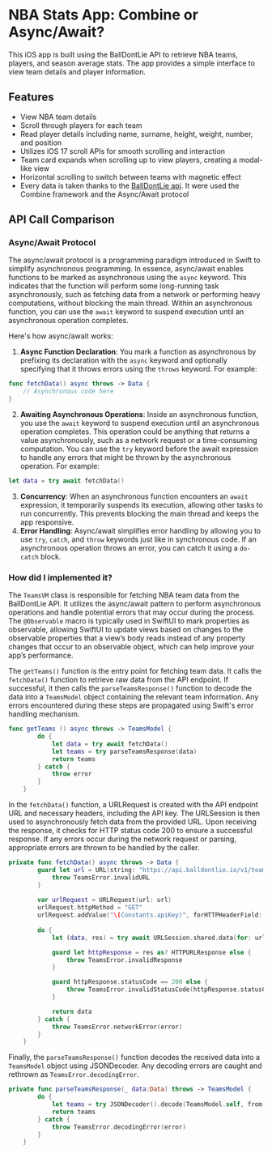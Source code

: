 # NBA Stats App: Combine or Async/Await?
This iOS app is built using the BallDontLie API to retrieve NBA teams, players, and season average stats. The app provides a simple interface to view team details and player information.

## Features 
- View NBA team details
- Scroll through players for each team
- Read player details including name, surname, height, weight, number, and position
- Utilizes iOS 17 scroll APIs for smooth scrolling and interaction
- Team card expands when scrolling up to view players, creating a modal-like view
- Horizontal scrolling to switch between teams with magnetic effect
- Every data is taken thanks to the [BallDontLie api](https://new.balldontlie.io). It were used the Combine framework and the Async/Await protocol

## API Call Comparison

### Async/Await Protocol
The async/await protocol is a programming paradigm introduced in Swift to simplify asynchronous programming. 
In essence, async/await enables functions to be marked as asynchronous using the `async` keyword. This indicates that the function will perform 
some long-running task asynchronously, such as fetching data from a network or performing heavy computations, without blocking the main thread. 
Within an asynchronous function, you can use the `await` keyword to suspend execution until an asynchronous operation completes.

Here's how async/await works:
1. **Async Function Declaration**: You mark a function as asynchronous by prefixing its declaration with the `async` keyword and optionally specifying
that it throws errors using the `throws` keyword. For example:
``` swift
func fetchData() async throws -> Data {
    // Asynchronous code here
}
```
2. **Awaiting Asynchronous Operations**: Inside an asynchronous function, you use the `await` keyword to suspend execution until an asynchronous operation completes.
This operation could be anything that returns a value asynchronously, such as a network request or a time-consuming computation.
You can use the `try` keyword before the await expression to handle any errors that might be thrown by the asynchronous operation. For example:
```swift
let data = try await fetchData()
```
3. **Concurrency**: When an asynchronous function encounters an `await` expression, it temporarily suspends its execution, allowing other tasks to run concurrently.
This prevents blocking the main thread and keeps the app responsive.
4. **Error Handling**: Async/await simplifies error handling by allowing you to use `try`, `catch`, and `throw` keywords just like in synchronous code.
If an asynchronous operation throws an error, you can catch it using a `do-catch` block.

### How did I implemented it? 
The `TeamsVM` class is responsible for fetching NBA team data from the BallDontLie API. It utilizes the async/await pattern to perform asynchronous operations and handle potential errors that may occur during the process. The `@Observable` macro is typically used in SwiftUI to mark properties as observable, allowing SwiftUI to update views based on changes to the observable properties that a view’s body reads instead of any property changes that occur to an observable object, which can help improve your app’s performance.

The `getTeams()` function is the entry point for fetching team data. It calls the `fetchData()` function to retrieve raw data from the API endpoint. If successful, it then calls the `parseTeamsResponse()` function to decode the data into a `TeamsModel` object containing the relevant team information. Any errors encountered during these steps are propagated using Swift's error handling mechanism. 
``` swift
func getTeams () async throws -> TeamsModel {
        do {
            let data = try await fetchData()
            let teams = try parseTeamsResponse(data)
            return teams
        } catch {
            throw error
        }
    }

```
In the `fetchData()` function, a URLRequest is created with the API endpoint URL and necessary headers, including the API key. The URLSession is then used to asynchronously fetch data from the provided URL. Upon receiving the response, it checks for HTTP status code 200 to ensure a successful response. If any errors occur during the network request or parsing, appropriate errors are thrown to be handled by the caller.
``` swift
private func fetchData() async throws -> Data {
        guard let url = URL(string: "https://api.balldontlie.io/v1/teams") else {
            throw TeamsError.invalidURL
        }
        
        var urlRequest = URLRequest(url: url)
        urlRequest.httpMethod = "GET"
        urlRequest.addValue("\(Constants.apiKey)", forHTTPHeaderField: "Authorization")
        
        do {
            let (data, res) = try await URLSession.shared.data(for: urlRequest)

            guard let httpResponse = res as? HTTPURLResponse else {
                throw TeamsError.invalidResponse
            }

            guard httpResponse.statusCode == 200 else {
                throw TeamsError.invalidStatusCode(httpResponse.statusCode)
            }

            return data
        } catch {
            throw TeamsError.networkError(error)
        }
    }
```
Finally, the `parseTeamsResponse()` function decodes the received data into a `TeamsModel` object using JSONDecoder. Any decoding errors are caught and rethrown as `TeamsError.decodingError`.
``` swift
private func parseTeamsResponse(_ data:Data) throws -> TeamsModel {
        do {
            let teams = try JSONDecoder().decode(TeamsModel.self, from: data)
            return teams
        } catch {
            throw TeamsError.decodingError(error)
        }
    }
```



